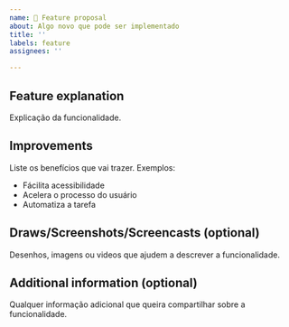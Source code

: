 ```yaml
---
name: 🚀 Feature proposal
about: Algo novo que pode ser implementado
title: ''
labels: feature
assignees: ''

---
```


## Feature explanation
Explicação da funcionalidade.

## Improvements
Liste os benefícios que vai trazer. Exemplos:
- Fácilita acessibilidade
- Acelera o processo do usuário
- Automatiza a tarefa

## Draws/Screenshots/Screencasts (optional)
Desenhos, imagens ou videos que ajudem a descrever a funcionalidade.

## Additional information (optional)
Qualquer informação adicional que queira compartilhar sobre a funcionalidade.
